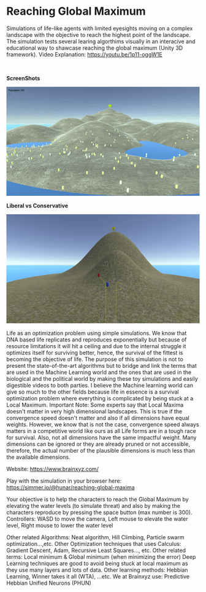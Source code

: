 # Reaching Global Maximum
Simulations of life-like agents with limited eyesights moving on a complex landscape with the objective to reach the highest point of the landscape. The simulation tests several learing algorthims visually in an interacive and educational way to shawcase reaching the global maximum (Unity 3D framework). Video Explanation:
https://youtu.be/1p11-oggW1E

</br>

**ScreenShots**

![](images/game_extinction1.gif)
</br>

**Liberal vs Conservative**

![](images/lib_v_cons.gif)
</br>

Life as an optimization problem using simple simulations. We know that DNA based life replicates and reproduces exponentially but because of resource limitations it will hit a ceiling and due to the internal struggle it optimizes itself for surviving better, hence, the survival of the fittest is becoming the objective of life.
The purpose of this simulation is not to present the state-of-the-art algorithms but to bridge and link the terms that are used in the Machine Learning world and the ones that are used in the biological and the political world by making these toy simulations and easily digestible videos to both parties. I believe the Machine learning world can give so much to the other fields because life in essence is a survival optimization problem where everything is complicated by being stuck at a Local Maximum.
Important Note:
Some experts say that Local Maxima doesn't matter in very high dimensional landscapes. This is true if the convergence speed doesn't matter and also if all dimensions have equal weights. However, we know that is not the case, convergence speed always matters in a competitive world like ours as all Life forms are in a tough race for survival. Also, not all dimensions have the same impactful weight. Many dimensions can be ignored or they are already pruned or not accessible, therefore, the actual number of the plausible dimensions is much less than the available dimensions.

Website: https://www.brainxyz.com/

Play with the simulation in your browser here:
https://simmer.io/@hunar/reaching-global-maxima

Your objective is to help the characters to reach the Global Maximum by elevating the water levels (to simulate threat) and also by making the characters reproduce by pressing the space button (max number is 300).
Controllers:
WASD to move the camera,
Left mouse to elevate the water level,
Right mouse to lower the water level

Other related Algorithms: Neat algorithm, Hill Climbing, Particle swarm optimization...,etc. 
Other Optimization techniques that uses Calculus: Gradient Descent, Adam, Recursive Least Squares…, etc.
Other related terms: Local minimum & Global minimum (when minimizing the error)
Deep Learning techniques are good to avoid being stuck at local maximum as they use many layers and lots of data.
Other learning methods: Hebbian Learning, Winner takes it all (WTA), …etc. 
We at Brainxyz use: Predictive Hebbian Unified Neurons (PHUN)
